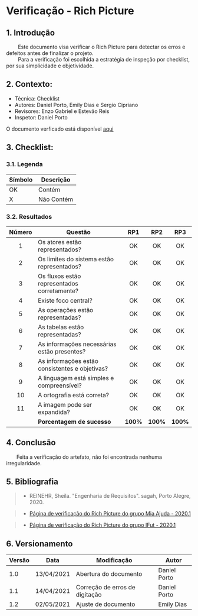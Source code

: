 # Verificação - Rich Picture

## 1. Introdução
&emsp; &emsp;Este documento visa verificar o Rich Picture para detectar os erros e defeitos antes de finalizar o projeto.</br>
&emsp; &emsp;Para a verificação foi escolhida a estratégia de inspeção por checklist, por sua simplicidade e objetividade.

## 2. Contexto:
 - Técnica: Checklist 
 - Autores: Daniel Porto, Emily Dias e Sergio Cipriano
 - Revisores: Enzo Gabriel e Estevão Reis
 - Inspetor: Daniel Porto

O documento verficado está disponível [aqui](../../pre_rastreabilidade/rich_pictures.md)

## 3. Checklist:
### 3.1. Legenda
|Símbolo|Descrição|
|--|--|
|OK|Contém|
|X|Não Contém|

### 3.2. Resultados
|Número|Questão|RP1|RP2|RP3|
|:-:|--|:-:|:-:|:-:|
|1|Os atores estão representados?|OK|OK|OK|
|2|Os limites do sistema estão representados?|OK|OK|OK|
|3|Os fluxos estão representados corretamente?|OK|OK|OK|
|4|Existe foco central?|OK|OK|OK|
|5|As operações estão representadas?|OK|OK|OK|
|6|As tabelas estão representadas?|OK|OK|OK|
|7|As informações necessárias estão presentes?|OK|OK|OK|
|8|As informações estão consistentes e objetivas?|OK|OK|OK|
|9|A linguagem está simples e compreensível?|OK|OK|OK|
|10|A ortografia está correta?|OK|OK|OK|
|11|A imagem pode ser expandida?|OK|OK|OK|
||**Porcentagem de sucesso**|**100%**|**100%**|**100%**|

## 4. Conclusão
&emsp;&emsp;Feita a verificação do artefato, não foi encontrada nenhuma irregularidade.

## 5. Bibliografia
> - REINEHR, Sheila. "Engenharia de Requisitos". sagah, Porto Alegre, 2020.

> - [Página de verificação do Rich Picture do grupo Mia Ajuda - 2020.1](https://requisitos-de-software.github.io/2020.1-Mia-Ajuda/#/pages/analysis/verification/verificationRichpicture)

> - [Página de verificação do Rich Picture do grupo IFut - 2020.1](https://requisitos-de-software.github.io/2020.1-iFut/analise/verificacoes/verificacao_richpicture/)

## 6. Versionamento
|Versão|Data|Modificação|Autor|
|--|--|--|--|
|1.0|13/04/2021|Abertura do documento|Daniel Porto|
|1.1|14/04/2021|Correção de erros de digitação|Daniel Porto|
|  1.2   | 02/05/2021 | Ajuste de documento | Emily Dias |
